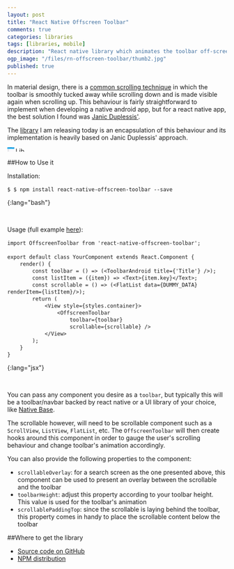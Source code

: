```yaml
---
layout: post
title: "React Native Offscreen Toolbar"
comments: true
categories: libraries
tags: [libraries, mobile]
description: "React native library which animates the toolbar off-screen while scrolling, a common material design pattern"
ogp_image: "/files/rn-offscreen-toolbar/thumb2.jpg"
published: true
---
```


In material design, there is a [common scrolling technique](https://material.io/guidelines/patterns/scrolling-techniques.html#scrolling-techniques-behavior) in which the toolbar is smoothly tucked away while scrolling down and is made visible again when scrolling up. This behaviour is fairly straightforward to implement when developing a native android app, but for a react native app, the best solution I found was [Janic Duplessis'](https://medium.com/appandflow/react-native-collapsible-navbar-e51a049b560a).

The [library](https://www.npmjs.com/package/react-native-offscreen-toolbar) I am releasing today is an encapsulation of this behaviour and its implementation is heavily based on Janic Duplessis' approach.

<center>
  <div style="overflow: auto; margin-bottom: 16px">
    <div style="float: left;height: 10px; width:8%;"/>
    <img style="float: left;height: auto; width:40%;" src='/files/rn-offscreen-toolbar/simplelist_demo.gif'/>
    <div style="float: left;height: 10px; width:4%;"/>
    <img style="float: left;height: auto; width:40%;" src='/files/rn-offscreen-toolbar/search_demo.gif'/>
  </div>
  <figcaption class='media-caption'>Library usage in both the <a href="https://github.com/lopespm/react-native-offscreen-toolbar/tree/master/example">example</a> bundled with the library and in the search screen of a to be released application</figcaption>
</center>

<!--more-->

##How to Use it

Installation:

~~~
$ $ npm install react-native-offscreen-toolbar --save
~~~
{:lang="bash"}

<br/>

Usage (full example [here](https://github.com/lopespm/react-native-offscreen-toolbar/tree/master/example)):

~~~
import OffscreenToolbar from 'react-native-offscreen-toolbar';
 
export default class YourComponent extends React.Component {
    render() {
        const toolbar = () => (<ToolbarAndroid title={'Title'} />);
        const listItem = ({item}) => <Text>{item.key}</Text>;
        const scrollable = () => (<FlatList data={DUMMY_DATA} renderItem={listItem}/>);
        return (
            <View style={styles.container}>
                <OffscreenToolbar
                    toolbar={toolbar}
                    scrollable={scrollable} />
            </View>
        );
    }
}
~~~
{:lang="jsx"}

<br/>

You can pass any component you desire as a `toolbar`, but typically this will be a toolbar/navbar backed by react native or a UI library of your choice, like [Native Base](https://nativebase.io/).

The scrollable however, will need to be scrollable component such as a `ScrollView`, `ListView`, `FlatList`, etc. The `OffscreenToolbar` will then create hooks around this component in order to gauge the user's scrolling behaviour and change toolbar's animation accordingly.

You can also provide the following properties to the component:

 - `scrollableOverlay`: for a search screen as the one presented above, this component can be used to present an overlay between the scrollable and the toolbar
 - `toolbarHeight`: adjust this property according to your toolbar height. This value is used for the toolbar's animation
 - `scrollablePaddingTop`: since the scrollable is laying behind the toolbar, this property comes in handy to place the scrollable content below the toolbar

##Where to get the library

- [Source code on GitHub](https://github.com/lopespm/react-native-offscreen-toolbar)
- [NPM distribution](https://www.npmjs.com/package/react-native-offscreen-toolbar)